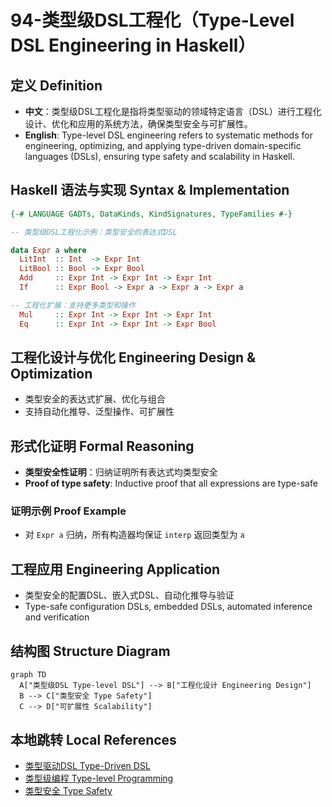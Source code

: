 # 94-类型级DSL工程化（Type-Level DSL Engineering in Haskell）

## 定义 Definition

- **中文**：类型级DSL工程化是指将类型驱动的领域特定语言（DSL）进行工程化设计、优化和应用的系统方法，确保类型安全与可扩展性。
- **English**: Type-level DSL engineering refers to systematic methods for engineering, optimizing, and applying type-driven domain-specific languages (DSLs), ensuring type safety and scalability in Haskell.

## Haskell 语法与实现 Syntax & Implementation

```haskell
{-# LANGUAGE GADTs, DataKinds, KindSignatures, TypeFamilies #-}

-- 类型级DSL工程化示例：类型安全的表达式DSL

data Expr a where
  LitInt  :: Int  -> Expr Int
  LitBool :: Bool -> Expr Bool
  Add     :: Expr Int -> Expr Int -> Expr Int
  If      :: Expr Bool -> Expr a -> Expr a -> Expr a

-- 工程化扩展：支持更多类型和操作
  Mul     :: Expr Int -> Expr Int -> Expr Int
  Eq      :: Expr Int -> Expr Int -> Expr Bool
```

## 工程化设计与优化 Engineering Design & Optimization

- 类型安全的表达式扩展、优化与组合
- 支持自动化推导、泛型操作、可扩展性

## 形式化证明 Formal Reasoning

- **类型安全性证明**：归纳证明所有表达式均类型安全
- **Proof of type safety**: Inductive proof that all expressions are type-safe

### 证明示例 Proof Example

- 对 `Expr a` 归纳，所有构造器均保证 `interp` 返回类型为 `a`

## 工程应用 Engineering Application

- 类型安全的配置DSL、嵌入式DSL、自动化推导与验证
- Type-safe configuration DSLs, embedded DSLs, automated inference and verification

## 结构图 Structure Diagram

```mermaid
graph TD
  A["类型级DSL Type-level DSL"] --> B["工程化设计 Engineering Design"]
  B --> C["类型安全 Type Safety"]
  C --> D["可扩展性 Scalability"]
```

## 本地跳转 Local References

- [类型驱动DSL Type-Driven DSL](../19-Type-Driven-DSL/01-Type-Driven-DSL-in-Haskell.md)
- [类型级编程 Type-level Programming](../12-Type-Level-Programming/01-Type-Level-Programming-in-Haskell.md)
- [类型安全 Type Safety](../14-Type-Safety/01-Type-Safety-in-Haskell.md)
